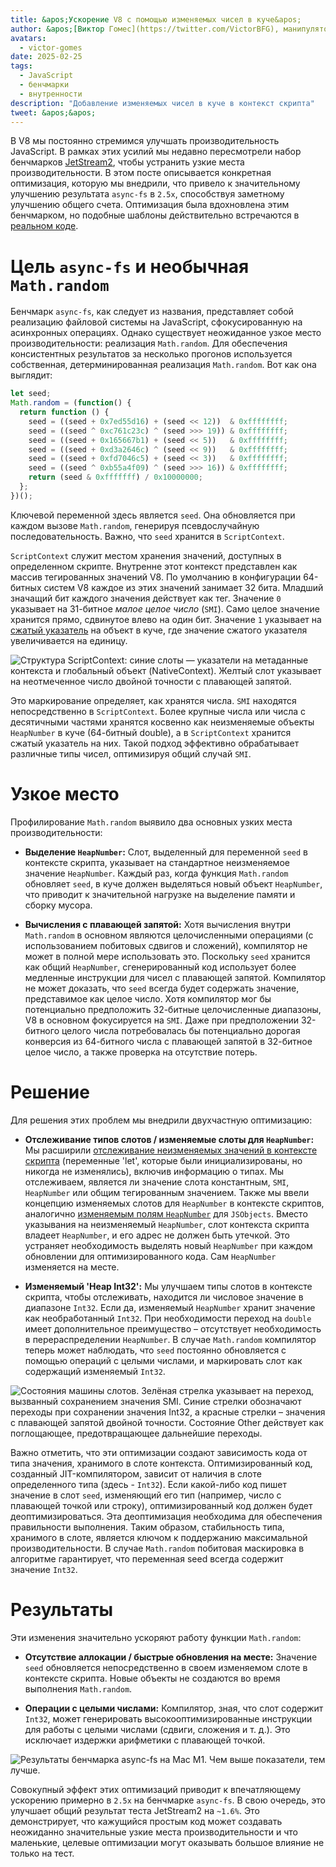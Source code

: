 ```yaml
---
title: &apos;Ускорение V8 с помощью изменяемых чисел в куче&apos;
author: &apos;[Виктор Гомес](https://twitter.com/VictorBFG), манипулятор битами&apos;
avatars:
  - victor-gomes
date: 2025-02-25
tags:
  - JavaScript
  - бенчмарки
  - внутренности
description: "Добавление изменяемых чисел в куче в контекст скрипта"
tweet: &apos;&apos;
---
```


В V8 мы постоянно стремимся улучшать производительность JavaScript. В рамках этих усилий мы недавно пересмотрели набор бенчмарков [JetStream2](https://browserbench.org/JetStream2.1/), чтобы устранить узкие места производительности. В этом посте описывается конкретная оптимизация, которую мы внедрили, что привело к значительному улучшению результата `async-fs` в `2.5x`, способствуя заметному улучшению общего счета. Оптимизация была вдохновлена этим бенчмарком, но подобные шаблоны действительно встречаются в [реальном коде](https://github.com/WebAssembly/binaryen/blob/3339c1f38da5b68ce8bf410773fe4b5eee451ab8/scripts/fuzz_shell.js#L248).

<!--truncate-->
# Цель `async-fs` и необычная `Math.random`

Бенчмарк `async-fs`, как следует из названия, представляет собой реализацию файловой системы на JavaScript, сфокусированную на асинхронных операциях. Однако существует неожиданное узкое место производительности: реализация `Math.random`. Для обеспечения консистентных результатов за несколько прогонов используется собственная, детерминированная реализация `Math.random`. Вот как она выглядит:

```js
let seed;
Math.random = (function() {
  return function () {
    seed = ((seed + 0x7ed55d16) + (seed << 12))  & 0xffffffff;
    seed = ((seed ^ 0xc761c23c) ^ (seed >>> 19)) & 0xffffffff;
    seed = ((seed + 0x165667b1) + (seed << 5))   & 0xffffffff;
    seed = ((seed + 0xd3a2646c) ^ (seed << 9))   & 0xffffffff;
    seed = ((seed + 0xfd7046c5) + (seed << 3))   & 0xffffffff;
    seed = ((seed ^ 0xb55a4f09) ^ (seed >>> 16)) & 0xffffffff;
    return (seed & 0xfffffff) / 0x10000000;
  };
})();
```

Ключевой переменной здесь является `seed`. Она обновляется при каждом вызове `Math.random`, генерируя псевдослучайную последовательность. Важно, что `seed` хранится в `ScriptContext`.

`ScriptContext` служит местом хранения значений, доступных в определенном скрипте. Внутренне этот контекст представлен как массив тегированных значений V8. По умолчанию в конфигурации 64-битных систем V8 каждое из этих значений занимает 32 бита. Младший значащий бит каждого значения действует как тег. Значение `0` указывает на 31-битное _малое целое число_ (`SMI`). Само целое значение хранится прямо, сдвинутое влево на один бит. Значение `1` указывает на [сжатый указатель](https://v8.dev/blog/pointer-compression) на объект в куче, где значение сжатого указателя увеличивается на единицу.

![Структура `ScriptContext`: синие слоты — указатели на метаданные контекста и глобальный объект (`NativeContext`). Желтый слот указывает на неотмеченное число двойной точности с плавающей запятой.](/_img/mutable-heap-number/script-context.svg)

Это маркирование определяет, как хранятся числа. `SMI` находятся непосредственно в `ScriptContext`. Более крупные числа или числа с десятичными частями хранятся косвенно как неизменяемые объекты `HeapNumber` в куче (64-битный double), а в `ScriptContext` хранится сжатый указатель на них. Такой подход эффективно обрабатывает различные типы чисел, оптимизируя общий случай `SMI`.

# Узкое место

Профилирование `Math.random` выявило два основных узких места производительности:

- **Выделение `HeapNumber`:** Слот, выделенный для переменной `seed` в контексте скрипта, указывает на стандартное неизменяемое значение `HeapNumber`. Каждый раз, когда функция `Math.random` обновляет `seed`, в куче должен выделяться новый объект `HeapNumber`, что приводит к значительной нагрузке на выделение памяти и сборку мусора.

- **Вычисления с плавающей запятой:** Хотя вычисления внутри `Math.random` в основном являются целочисленными операциями (с использованием побитовых сдвигов и сложений), компилятор не может в полной мере использовать это. Поскольку `seed` хранится как общий `HeapNumber`, сгенерированный код использует более медленные инструкции для чисел с плавающей запятой. Компилятор не может доказать, что `seed` всегда будет содержать значение, представимое как целое число. Хотя компилятор мог бы потенциально предположить 32-битные целочисленные диапазоны, V8 в основном фокусируется на `SMI`. Даже при предположении 32-битного целого числа потребовалась бы потенциально дорогая конверсия из 64-битного числа с плавающей запятой в 32-битное целое число, а также проверка на отсутствие потерь.

# Решение

Для решения этих проблем мы внедрили двухчастную оптимизацию:

- **Отслеживание типов слотов / изменяемые слоты для `HeapNumber`:** Мы расширили [отслеживание неизменяемых значений в контексте скрипта](https://issues.chromium.org/u/2/issues/42203515) (переменные 'let', которые были инициализированы, но никогда не изменялись), включив информацию о типах. Мы отслеживаем, является ли значение слота константным, `SMI`, `HeapNumber` или общим тегированным значением. Также мы ввели концепцию изменяемых слотов для `HeapNumber` в контексте скриптов, аналогично [изменяемым полям `HeapNumber`](https://v8.dev/blog/react-cliff#smi-heapnumber-mutableheapnumber) для `JSObjects`. Вместо указывания на неизменяемый `HeapNumber`, слот контекста скрипта владеет `HeapNumber`, и его адрес не должен быть утечкой. Это устраняет необходимость выделять новый `HeapNumber` при каждом обновлении для оптимизированного кода. Сам `HeapNumber` изменяется на месте.

- **Изменяемый 'Heap Int32':** Мы улучшаем типы слотов в контексте скрипта, чтобы отслеживать, находится ли числовое значение в диапазоне `Int32`. Если да, изменяемый `HeapNumber` хранит значение как необработанный `Int32`. При необходимости переход на `double` имеет дополнительное преимущество – отсутствует необходимость в перераспределении `HeapNumber`. В случае `Math.random` компилятор теперь может наблюдать, что `seed` постоянно обновляется с помощью операций с целыми числами, и маркировать слот как содержащий изменяемый `Int32`.

![Состояния машины слотов. Зелёная стрелка указывает на переход, вызванный сохранением значения `SMI`. Синие стрелки обозначают переходы при сохранении значения `Int32`, а красные стрелки – значения с плавающей запятой двойной точности. Состояние `Other` действует как поглощающее, предотвращающее дальнейшие переходы.](/_img/mutable-heap-number/transitions.svg)

Важно отметить, что эти оптимизации создают зависимость кода от типа значения, хранимого в слоте контекста. Оптимизированный код, созданный JIT-компилятором, зависит от наличия в слоте определенного типа (здесь - `Int32`). Если какой-либо код пишет значение в слот `seed`, изменяющий его тип (например, число с плавающей точкой или строку), оптимизированный код должен будет деоптимизироваться. Эта деоптимизация необходима для обеспечения правильности выполнения. Таким образом, стабильность типа, хранимого в слоте, является ключом к поддержанию максимальной производительности. В случае `Math.random` побитовая маскировка в алгоритме гарантирует, что переменная seed всегда содержит значение `Int32`.

# Результаты

Эти изменения значительно ускоряют работу функции `Math.random`:

- **Отсутствие аллокации / быстрые обновления на месте:** Значение `seed` обновляется непосредственно в своем изменяемом слоте в контексте скрипта. Новые объекты не создаются во время выполнения `Math.random`.

- **Операции с целыми числами:** Компилятор, зная, что слот содержит `Int32`, может генерировать высокооптимизированные инструкции для работы с целыми числами (сдвиги, сложения и т. д.). Это исключает издержки арифметики с плавающей точкой.

![Результаты бенчмарка `async-fs` на Mac M1. Чем выше показатели, тем лучше.](/_img/mutable-heap-number/result.png)

Совокупный эффект этих оптимизаций приводит к впечатляющему ускорению примерно в `2.5x` на бенчмарке `async-fs`. В свою очередь, это улучшает общий результат теста JetStream2 на `~1.6%`. Это демонстрирует, что кажущийся простым код может создавать неожиданно значительные узкие места производительности и что маленькие, целевые оптимизации могут оказывать большое влияние не только на тест.

